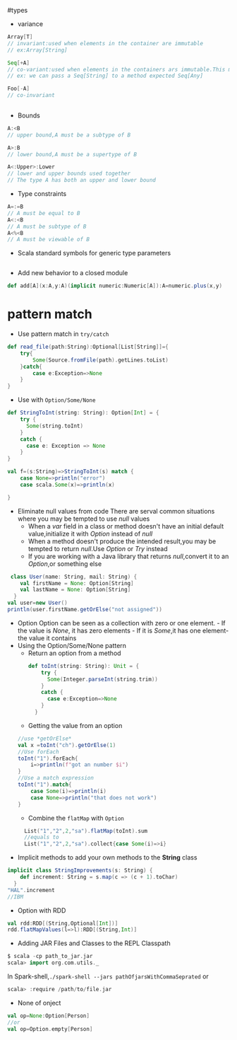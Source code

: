 #types
- variance
```scala
Array[T]
// invariant:used when elements in the container are immutable
// ex:Array[String]

Seq[+A]
// co-variant:used when elements in the containers ars immutable.This makes the container more flexible
// ex: we can pass a Seq[String] to a method expected Seq[Any]

Foo[-A] 
// co-invariant
 
```
- Bounds
```scala
A:<B
// upper bound,A must be a subtype of B

A>:B
// lower bound,A must be a supertype of B

A<:Upper>:Lower
// lower and upper bounds used together
// The type A has both an upper and lower bound

```
- Type constraints
```scala
A=:=B 
// A must be equal to B
A<:<B
// A must be subtype of B
A<%<B
// A must be viewable of B

```
- Scala standard symbols for generic type parameters
```scala

```

- Add new behavior to a closed module
```scala
def add[A](x:A,y:A)(implicit numeric:Numeric[A]):A=numeric.plus(x,y)
```
# pattern match
- Use pattern match in `try/catch`
```scala
def read_file(path:String):Optional[List[String]]={
    try{
        Some(Source.fromFile(path).getLines.toList)
    }catch{
        case e:Exception=>None
    }
}
```
- Use with `Option/Some/None`
```scala
def StringToInt(string: String): Option[Int] = {
    try {
      Some(string.toInt)
    }
    catch {
      case e: Exception => None
    }
}

val f=(s:String)=>StringToInt(s) match {
    case None=>println("error")
    case scala.Some(x)=>println(x)

}

```
- Eliminate null values from code
  There are serval common situations where you may be tempted to use *null* values
  - When a *var* field in a class or method doesn't have an initial default value,initialize it with *Option* instead of *null*
  - When a method doesn't produce the intended result,you may be tempted to return *null*.Use *Option* or *Try* instead
  - If you are working with a Java library that returns *null*,convert it to an *Option*,or something else
```scala
 class User(name: String, mail: String) {
    val firstName = None: Option[String]
    val lastName = None: Option[String]
  }
val user=new User()
println(user.firstName.getOrElse("not assigned"))


```
- Option 
      Option can be seen as a collection with zero or one element.
      - If the value is *None*, it has zero elements
      - If it is *Some*,it has one element-the value it contains
- Using the Option/Some/None pattern
    - Return an option from a method
      ```scala
      def toInt(string: String): Unit = {
          try {
            Some(Integer.parseInt(string.trim))
          }
          catch {
            case e:Exception=>None
          }
        }
      ```
    - Getting the value from an option
    ```scala
    //use *getOrElse*
    val x =toInt("ch").getOrElse(1)
    //Use forEach
    toInt("1").forEach{
        i=>println(f"got an number $i")
    }
    //Use a match expression
    toInt("1").match{
        case Some(i)=>println(i)
        case None=>println("that does not work")
    }
    ```
    - Combine the `flatMap` with `Option`
    ```scala
      List("1","2",2,"sa").flatMap(toInt).sum
      //equals to
      List("1","2",2,"sa").collect{case Some(i)=>i}
    ```
- Implicit methods to add your own methods to the **String** class
```scala
implicit class StringImprovements(s: String) {
    def increment: String = s.map(c => (c + 1).toChar)
  }
"HAL".increment
//IBM
```
- Option with RDD
```scala
val rdd:RDD[(String,Optional[Int])]
rdd.flatMapValues(l=>l):RDD[(String,Int)]
```
- Adding JAR Files and Classes to the REPL Classpath
```scala
$ scala -cp path_to_jar.jar
scala> import org.com.utils._
```
In Spark-shell,`./spark-shell --jars pathOfjarsWithCommaSeprated` or
```scala
scala> :require /path/to/file.jar
```
- None of onject
```scala
val op=None:Option[Person]
//or 
val op=Option.empty[Person]

```
